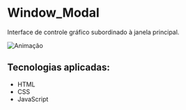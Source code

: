 # Window_Modal

 Interface de controle gráfico subordinado à janela principal.
 
 ![Animação](https://user-images.githubusercontent.com/83886571/124054366-3b9a0b00-d9f8-11eb-8b25-bcdeefa3fb0a.gif)

## Tecnologias aplicadas:
 - HTML
 - CSS
 - JavaScript
